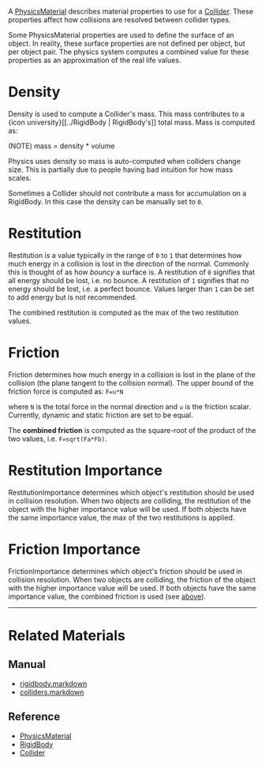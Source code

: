A [PhysicsMaterial](https://github.com/ZilchEngine/ZilchDocs/blob/master/code_reference/class_reference/physicsmaterial.markdown) describes material properties to use for a [Collider](https://github.com/ZilchEngine/ZilchDocs/blob/master/zero_editor_documentation/zeromanual/physics/colliders.markdown). These properties affect how collisions are resolved between collider types.

Some PhysicsMaterial properties are used to define the surface of an object. In reality, these surface properties are not defined per object, but per object pair. The physics system computes a combined value for these properties as an approximation of the real life values.

 #  Density
Density  is used to compute a Collider's mass. This mass contributes to a {icon university}[[../RigidBody | RigidBody's]] total mass. Mass is computed as:

(NOTE) mass = density * volume

Physics uses density so mass is auto-computed when colliders change size. This is partially due to people having bad intuition for how mass scales.

Sometimes a Collider should not contribute a mass for accumulation on a RigidBody. In this case the density can be manually set to `0`.

 #  Restitution
Restitution  is a value typically in the range of `0` to `1` that determines how much energy in a collision is lost in the direction of the normal. Commonly this is thought of as how *bouncy* a surface is. A restitution of `0` signifies that all energy should be lost, i.e. no bounce. A restitution of `1` signifies that no energy should be lost, i.e. a perfect bounce. Values larger than `1` can be set to add energy but is not recommended.

The combined restitution is computed as the max of the two restitution values.

 #  Friction
Friction  determines how much energy in a collision is lost in the plane of the collision (the plane tangent to the collision normal). The upper bound of the friction force is computed as: `F=u*N`

where `N` is the total force in the normal direction and `u` is the friction scalar. Currently, dynamic and static friction are set to be equal.

The **combined friction** is computed as the square-root of the product of the two values, i.e. `F=sqrt(Fa*Fb)`.


 #  Restitution Importance
RestitutionImportance  determines which object's restitution should be used in collision resolution. When two objects are colliding, the restitution of the object with the higher importance value will be used. If both objects have the same importance value, the max of the two restitutions is applied.

 #  Friction Importance
FrictionImportance  determines which object's friction should be used in collision resolution. When two objects are colliding, the friction of the object with the higher importance value will be used. If both objects have the same importance value, the combined friction is used (see [above](https://github.com/ZilchEngine/ZilchDocs/blob/master/zero_editor_documentation/zeromanual/physics/physicsmaterial/.markdown#friction)).

---

 #  Related Materials
 ##  Manual
- [rigidbody.markdown](https://github.com/ZilchEngine/ZilchDocs/blob/master/zero_editor_documentation/zeromanual/physics/rigidbody.markdown)
- [colliders.markdown](https://github.com/ZilchEngine/ZilchDocs/blob/master/zero_editor_documentation/zeromanual/physics/colliders.markdown)
 ##  Reference
- [PhysicsMaterial](https://github.com/ZilchEngine/ZilchDocs/blob/master/code_reference/class_reference/physicsmaterial.markdown)
- [RigidBody](https://github.com/ZilchEngine/ZilchDocs/blob/master/code_reference/class_reference/rigidbody.markdown)
- [Collider](https://github.com/ZilchEngine/ZilchDocs/blob/master/code_reference/class_reference/collider.markdown)
 

 